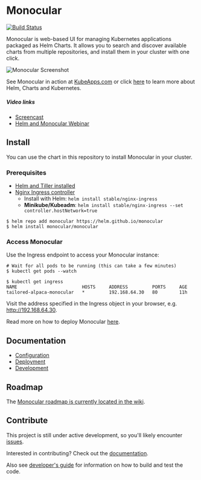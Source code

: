 # Monocular
[![Build
Status](https://travis-ci.org/helm/monocular.svg?branch=master)](https://travis-ci.org/helm/monocular)

Monocular is web-based UI for managing Kubernetes applications packaged as Helm
Charts. It allows you to search and discover available charts from multiple
repositories, and install them in your cluster with one click.

![Monocular Screenshot](docs/MonocularScreenshot.gif)

See Monocular in action at [KubeApps.com](https://kubeapps.com) or click [here](docs/about.md) to learn more about Helm, Charts and Kubernetes.

##### Video links
- [Screencast](https://www.youtube.com/watch?v=YoEbvDrI5ng)
- [Helm and Monocular Webinar](https://www.youtube.com/watch?v=u8kDkHgRbWQ)

## Install

You can use the chart in this repository to install Monocular in your cluster.

### Prerequisites
- [Helm and Tiller installed](https://github.com/kubernetes/helm/blob/master/docs/quickstart.md)
- [Nginx Ingress controller](https://kubeapps.com/charts/stable/nginx-ingress)
  - Install with Helm: `helm install stable/nginx-ingress`
  - **Minikube/Kubeadm**: `helm install stable/nginx-ingress --set controller.hostNetwork=true`


```console
$ helm repo add monocular https://helm.github.io/monocular
$ helm install monocular/monocular
```

### Access Monocular

Use the Ingress endpoint to access your Monocular instance:

```console
# Wait for all pods to be running (this can take a few minutes)
$ kubectl get pods --watch

$ kubectl get ingress
NAME                        HOSTS     ADDRESS         PORTS     AGE
tailored-alpaca-monocular   *         192.168.64.30   80        11h
```

Visit the address specified in the Ingress object in your browser, e.g. http://192.168.64.30.

Read more on how to deploy Monocular [here](deployment/monocular/README.md).

## Documentation

- [Configuration](deployment/monocular/README.md#configuration)
- [Deployment](deployment/monocular/README.md)
- [Development](docs/development.md)

## Roadmap

The [Monocular roadmap is currently located in the wiki](https://github.com/helm/monocular/wiki/Roadmap).

## Contribute

This project is still under active development, so you'll likely encounter
[issues](https://github.com/helm/monocular/issues).

Interested in contributing? Check out the [documentation](CONTRIBUTING.md).

Also see [developer's guide](docs/development.md) for information on how to
build and test the code.
